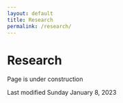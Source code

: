 ```yaml
---
layout: default
title: Research
permalink: /research/
---
```


  
# Research
 
Page is under construction 

Last modified Sunday January 8, 2023

